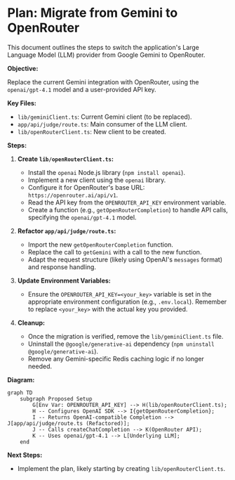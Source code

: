# Plan: Migrate from Gemini to OpenRouter

This document outlines the steps to switch the application's Large Language Model (LLM) provider from Google Gemini to OpenRouter.

**Objective:**

Replace the current Gemini integration with OpenRouter, using the `openai/gpt-4.1` model and a user-provided API key.

**Key Files:**

*   `lib/geminiClient.ts`: Current Gemini client (to be replaced).
*   `app/api/judge/route.ts`: Main consumer of the LLM client.
*   `lib/openRouterClient.ts`: New client to be created.

**Steps:**

1.  **Create `lib/openRouterClient.ts`:**
    *   Install the `openai` Node.js library (`npm install openai`).
    *   Implement a new client using the `openai` library.
    *   Configure it for OpenRouter's base URL: `https://openrouter.ai/api/v1`.
    *   Read the API key from the `OPENROUTER_API_KEY` environment variable.
    *   Create a function (e.g., `getOpenRouterCompletion`) to handle API calls, specifying the `openai/gpt-4.1` model.

2.  **Refactor `app/api/judge/route.ts`:**
    *   Import the new `getOpenRouterCompletion` function.
    *   Replace the call to `getGemini` with a call to the new function.
    *   Adapt the request structure (likely using OpenAI's `messages` format) and response handling.

3.  **Update Environment Variables:**
    *   Ensure the `OPENROUTER_API_KEY=<your_key>` variable is set in the appropriate environment configuration (e.g., `.env.local`). Remember to replace `<your_key>` with the actual key you provided.

4.  **Cleanup:**
    *   Once the migration is verified, remove the `lib/geminiClient.ts` file.
    *   Uninstall the `@google/generative-ai` dependency (`npm uninstall @google/generative-ai`).
    *   Remove any Gemini-specific Redis caching logic if no longer needed.

**Diagram:**

```mermaid
graph TD
    subgraph Proposed Setup
        G[Env Var: OPENROUTER_API_KEY] --> H(lib/openRouterClient.ts);
        H -- Configures OpenAI SDK --> I{getOpenRouterCompletion};
        I -- Returns OpenAI-compatible Completion --> J[app/api/judge/route.ts (Refactored)];
        J -- Calls createChatCompletion --> K(OpenRouter API);
        K -- Uses openai/gpt-4.1 --> L[Underlying LLM];
    end
```

**Next Steps:**

*   Implement the plan, likely starting by creating `lib/openRouterClient.ts`.